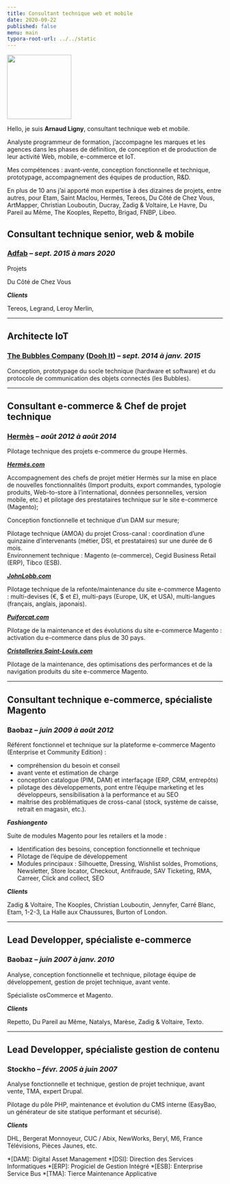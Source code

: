 ```yaml
---
title: Consultant technique web et mobile
date: 2020-09-22
published: false
menu: main
typora-root-url: ../../static
---
```

<img src="/logo-300.jpg" width="150" height="150" class="profile-picture" />

Hello, je suis **Arnaud Ligny**, consultant technique web et mobile.

Analyste programmeur de formation, j’accompagne les marques et les agences dans les phases de définition, de conception et de production de leur activité Web, mobile, e-commerce et IoT.

Mes compétences : avant-vente, conception fonctionnelle et technique, prototypage, accompagnement des équipes de production, R&D.

En plus de 10 ans j’ai apporté mon expertise à des dizaines de projets, entre autres, pour Etam, Saint Maclou, Hermès, Tereos, Du Côté de Chez Vous, ArtMapper, Christian Louboutin, Ducray, Zadig & Voltaire, Le Havre, Du Pareil au Même, The Kooples, Repetto, Brigad, FNBP, Libeo. 

## Consultant technique senior, web & mobile

### [Adfab](https://adfab.fr) – *sept. 2015 à mars 2020*

Projets

Du Côté de Chez Vous

***Clients***

Tereos, Legrand, Leroy Merlin, 

----

## Architecte IoT

### [The Bubbles Company](https://bubbles-company.com) ([Dooh It](https://doohit.fr)) – *sept. 2014 à janv. 2015*

Conception, prototypage du socle technique (hardware et software) et du protocole de communication des objets connectés (les Bubbles).

---

## Consultant e-commerce & Chef de projet technique

### [Hermès](https://www.hermes.com) – *août 2012 à août 2014*

Pilotage technique des projets e-commerce du groupe Hermès.

[***Hermès.com***](https://www.hermes.com)

Accompagnement des chefs de projet métier Hermès sur la mise en place de nouvelles fonctionnalités (Import produits, export commandes, typologie produits, Web-to-store à l’international, données personnelles, version mobile, etc.) et pilotage des prestataires technique sur le site e-commerce (Magento);

Conception fonctionnelle et technique d’un DAM sur mesure;

Pilotage technique (AMOA) du projet Cross-canal : coordination d’une quinzaine d’intervenants (métier, DSI, et prestataires) sur une durée de 6 mois.  
Environnement technique : Magento (e-commerce), Cegid Business Retail (ERP), Tibco (ESB).

[***JohnLobb.com***](https://www.johnlobb.com)

Pilotage technique de la refonte/maintenance du site e-commerce Magento : multi-devises (€, $ et £), multi-pays (Europe, UK, et USA), multi-langues (français, anglais, japonais).

[***Puiforcat.com***](https://www.puiforcat.com)

Pilotage de la maintenance et des évolutions du site e-commerce Magento : activation du e-commerce dans plus de 30 pays.

[***Cristalleries Saint-Louis.com***](https://www.saint-louis.com)

Pilotage de la maintenance, des optimisations des performances et de la navigation produits du site e-commerce Magento.

----

## Consultant technique e-commerce, spécialiste Magento

### Baobaz – *juin 2009 à août 2012*

Référent fonctionnel et technique sur la plateforme e-commerce Magento (Enterprise et Community Edition) :

- compréhension du besoin et conseil
- avant vente et estimation de charge
- conception catalogue (PIM, DAM) et interfaçage (ERP, CRM, entrepôts)
- pilotage des développements, pont entre l’équipe marketing et les développeurs, sensibilisation à la performance et au SEO
- maîtrise des problématiques de cross-canal (stock, système de caisse, retrait en magasin, etc.).

***Fashiongento***

Suite de modules Magento pour les retailers et la mode :

- Identification des besoins, conception fonctionnelle et technique
- Pilotage de l’équipe de développement
- Modules principaux : Silhouette, Dressing, Wishlist soldes, Promotions, Newsletter, Store locator, Checkout, Antifraude, SAV Ticketing, RMA, Carreer, Click and collect, SEO

***Clients***

Zadig & Voltaire, The Kooples, Christian Louboutin, Jennyfer, Carré Blanc, Etam, 1-2-3, La Halle aux Chaussures, Burton of London.

----

## Lead Developper, spécialiste e-commerce

### Baobaz – *juin 2007 à janv. 2010*

Analyse, conception fonctionnelle et technique, pilotage équipe de développement, gestion de projet technique, avant vente.

Spécialiste osCommerce et Magento.

***Clients***

Repetto, Du Pareil au Même, Natalys, Marèse, Zadig & Voltaire, Texto.

----

## Lead Developper, spécialiste gestion de contenu

### Stockho – *févr. 2005 à juin 2007*

Analyse fonctionnelle et technique, gestion de projet technique, avant vente, TMA, expert Drupal.

Pilotage du pôle PHP, maintenance et évolution du CMS interne (EasyBao, un générateur de site statique performant et sécurisé).

***Clients***

DHL, Bergerat Monnoyeur, CUC / Abix, NewWorks, Beryl, M6, France Télévisions, Pièces Jaunes, etc.

*[DAM]: Digital Asset Management
*[DSI]: Direction des Services Informatiques
*[ERP]: Progiciel de Gestion Intégré
*[ESB]: Enterprise Service Bus
*[TMA]: Tierce Maintenance Applicative